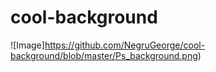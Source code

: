 # cool-background


![Image]https://github.com/NegruGeorge/cool-background/blob/master/Ps_background.png)
